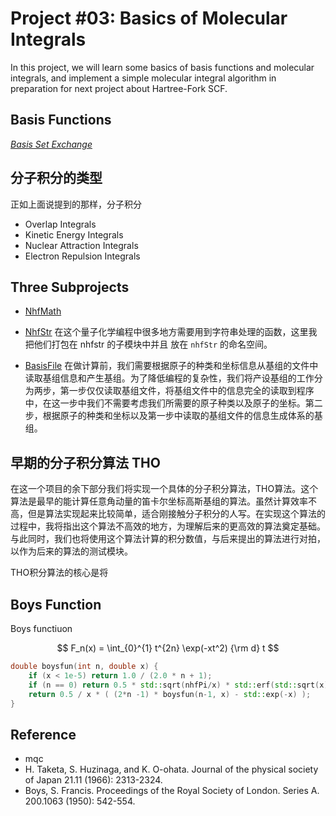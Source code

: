 # Project #03: Basics of Molecular Integrals

In this project, we will learn some basics of basis functions and molecular integrals, and implement a simple molecular integral algorithm in preparation for next project about Hartree-Fork SCF.

## Basis Functions

[*Basis Set Exchange*](https://www.basissetexchange.org/)




## 分子积分的类型

正如上面说提到的那样，分子积分

* Overlap Integrals
* Kinetic Energy Integrals
* Nuclear Attraction Integrals
* Electron Repulsion Integrals



## Three Subprojects 

* [NhfMath](https://github.com/rudin-jiang/QuantumChemistryCpp/tree/master/Project%2303/nhfmath)



* [NhfStr](https://github.com/rudin-jiang/QuantumChemistryCpp/tree/master/Project%2303/nhfstr)
在这个量子化学编程中很多地方需要用到字符串处理的函数，这里我把他们打包在 nhfstr 的子模块中并且 放在 `nhfStr` 的命名空间。



* [BasisFile](https://github.com/rudin-jiang/QuantumChemistryCpp/tree/master/Project%2303/basisfile)
在做计算前，我们需要根据原子的种类和坐标信息从基组的文件中读取基组信息和产生基组。为了降低编程的复杂性，我们将产设基组的工作分为两步，第一步仅仅读取基组文件，将基组文件中的信息完全的读取到程序中，在这一步中我们不需要考虑我们所需要的原子种类以及原子的坐标。第二步，根据原子的种类和坐标以及第一步中读取的基组文件的信息生成体系的基组。





## 早期的分子积分算法 THO

在这一个项目的余下部分我们将实现一个具体的分子积分算法，THO算法。这个算法是最早的能计算任意角动量的笛卡尔坐标高斯基组的算法。虽然计算效率不高，但是算法实现起来比较简单，适合刚接触分子积分的人写。在实现这个算法的过程中，我将指出这个算法不高效的地方，为理解后来的更高效的算法奠定基础。与此同时，我们也将使用这个算法计算的积分数值，与后来提出的算法进行对拍，以作为后来的算法的测试模块。

THO积分算法的核心是将


## Boys Function

Boys functiuon

$$
F_n(x) = \int_{0}^{1} t^{2n} \exp(-xt^2)  {\rm d} t
$$


```c++
double boysfun(int n, double x) {
    if (x < 1e-5) return 1.0 / (2.0 * n + 1);
    if (n == 0) return 0.5 * std::sqrt(nhfPi/x) * std::erf(std::sqrt(x));
    return 0.5 / x * ( (2*n -1) * boysfun(n-1, x) - std::exp(-x) );
}
```

## Reference

* mqc
* H. Taketa, S. Huzinaga, and K. O-ohata. Journal of the physical society of Japan 21.11 (1966): 2313-2324.
* Boys, S. Francis. Proceedings of the Royal Society of London. Series A. 200.1063 (1950): 542-554.